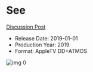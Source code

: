# See

[Discussion Post](https://www.avsforum.com/threads/bass-eq-for-filtered-movies.2995212/post-58780410)

* Release Date: 2019-01-01
* Production Year: 2019
* Format: AppleTV DD+ATMOS

![img 0](https://i.imgur.com/Ugg1O0j.jpg)

